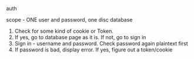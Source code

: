 auth

scope - ONE user and password, one disc database

1. Check for some kind of cookie or Token.
2. If yes, go to database page as it is. If not, go to sign in
3. Sign in - username and password. Check password again plaintext first
4. If password is bad, display error. If yes, figure out a token/cookie
